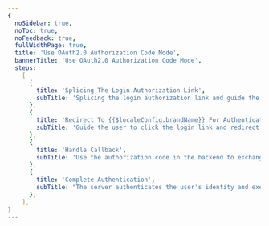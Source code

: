 ```yaml
---
{
  noSidebar: true,
  noToc: true,
  noFeedback: true,
  fullWidthPage: true,
  title: 'Use OAuth2.0 Authorization Code Mode',
  bannerTitle: 'Use OAuth2.0 Authorization Code Mode',
  steps:
    [
      {
        title: 'Splicing The Login Authorization Link',
        subTitle: 'Splicing the login authorization link and guide the user to click',
      },
      {
        title: 'Redirect To {{$localeConfig.brandName}} For Authentication',
        subTitle: 'Guide the user to click the login link and redirect to {{$localeConfig.brandName}} for authentication',
      },
      {
        title: 'Handle Callback',
        subTitle: 'Use the authorization code in the backend to exchange the AccessToken',
      },
      {
        title: 'Complete Authentication',
        subTitle: "The server authenticates the user's identity and executes the subsequent process",
      },
    ],
}
---
```


<IntegrationDetail/>
